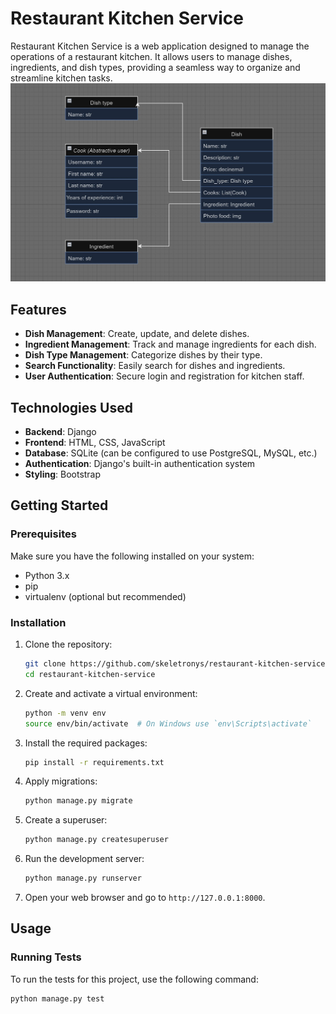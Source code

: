# Restaurant Kitchen Service

Restaurant Kitchen Service is a web application designed to manage the operations of a restaurant kitchen. It allows users to manage dishes, ingredients, and dish types, providing a seamless way to organize and streamline kitchen tasks.
![Restauran_kitchen_service_Diagram.jpg](Restauran_kitchen_service_Diagram.jpg)

## Features

- **Dish Management**: Create, update, and delete dishes.
- **Ingredient Management**: Track and manage ingredients for each dish.
- **Dish Type Management**: Categorize dishes by their type.
- **Search Functionality**: Easily search for dishes and ingredients.
- **User Authentication**: Secure login and registration for kitchen staff.

## Technologies Used

- **Backend**: Django
- **Frontend**: HTML, CSS, JavaScript
- **Database**: SQLite (can be configured to use PostgreSQL, MySQL, etc.)
- **Authentication**: Django's built-in authentication system
- **Styling**: Bootstrap

## Getting Started

### Prerequisites

Make sure you have the following installed on your system:

- Python 3.x
- pip
- virtualenv (optional but recommended)

### Installation

1. Clone the repository:

    ```sh
    git clone https://github.com/skeletronys/restaurant-kitchen-service.git
    cd restaurant-kitchen-service
    ```

2. Create and activate a virtual environment:

    ```sh
    python -m venv env
    source env/bin/activate  # On Windows use `env\Scripts\activate`
    ```

3. Install the required packages:

    ```sh
    pip install -r requirements.txt
    ```

4. Apply migrations:

    ```sh
    python manage.py migrate
    ```

5. Create a superuser:

    ```sh
    python manage.py createsuperuser
    ```

6. Run the development server:

    ```sh
    python manage.py runserver
    ```

7. Open your web browser and go to `http://127.0.0.1:8000`.

## Usage

### Running Tests

To run the tests for this project, use the following command:

```sh
python manage.py test

